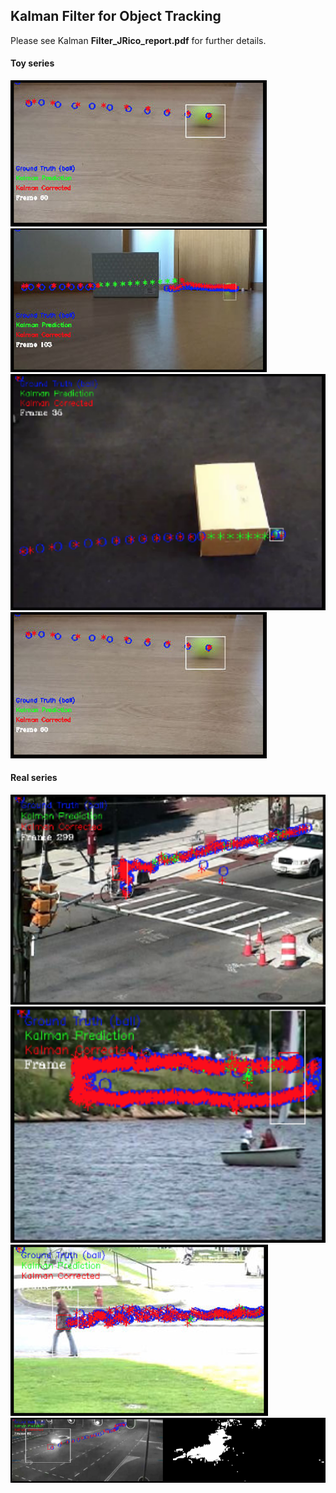 ## Kalman Filter for Object Tracking
Please see Kalman **Filter_JRico_report.pdf** for further details.

#### Toy series
![](./imgs/ToyVideo1.png)
![](./imgs/324.png)
![](./imgs/AM3.png)
![](./imgs/ToyVideo1.png)

#### Real series
![](./imgs/3315.png)
![](./imgs/3324.png)
![](./imgs/3334.png)
![](./imgs/RealVideo4a.png)